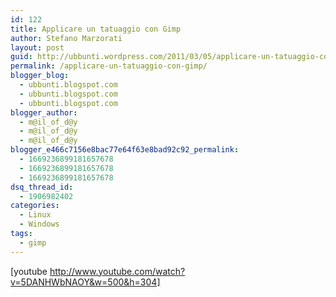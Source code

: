 ```yaml
---
id: 122
title: Applicare un tatuaggio con Gimp
author: Stefano Marzorati
layout: post
guid: http://ubbunti.wordpress.com/2011/03/05/applicare-un-tatuaggio-con-gimp
permalink: /applicare-un-tatuaggio-con-gimp/
blogger_blog:
  - ubbunti.blogspot.com
  - ubbunti.blogspot.com
  - ubbunti.blogspot.com
blogger_author:
  - m@il_of_d@y
  - m@il_of_d@y
  - m@il_of_d@y
blogger_e466c7156e8bac77e64f63e8bad92c92_permalink:
  - 1669236899181657678
  - 1669236899181657678
  - 1669236899181657678
dsq_thread_id:
  - 1906982402
categories:
  - Linux
  - Windows
tags:
  - gimp
---
```

[youtube http://www.youtube.com/watch?v=5DANHWbNAOY&w=500&h=304]